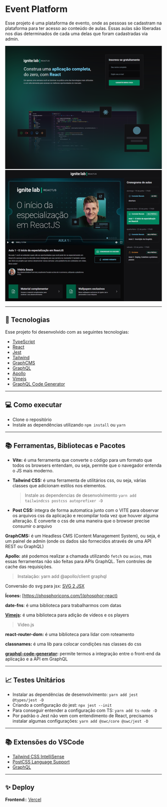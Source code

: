 # **Event Platform**

Esse projeto é uma plataforma de evento, onde as pessoas se cadastram na plataforma para ter acesso ao conteúdo de aulas. Essas aulas são liberadas nos dias determinados de cada uma delas que foram cadastradas via admin.

![Home Subscriber](./docs/images/home-subscriber.png)
![Event Lessons](./docs/images/event-lessons.png)

---

## 🚀 **Tecnologias**

Esse projeto foi desenvolvido com as seguintes tecnologias:

- [TypeScript](https://www.typescriptlang.org/)
- [React](https://reactjs.org)
- [Jest](https://jestjs.io/pt-BR/)
- [Tailwind](https://tailwindui.com/)
- [GraphCMS](https://app.graphcms.com/)
- [GraphQL](https://graphql.org/)
- [Apollo](https://www.apollographql.com/)
- [Vimejs](https://vimejs.com/)
- [GraphQL Code Generator](https://www.graphql-code-generator.com/)

---

## 💻 **Como executar**

- Clone o repositório
- Instale as dependências utilizando `npm install` ou `yarn`

---

## 📚 **Ferramentas, Bibliotecas e Pacotes**

- **Vite:** é uma ferramenta que converte o código para um formato que todos os browsers entendam, ou seja, permite que o navegador entenda o JS mais moderno.

- **Tailwind CSS:** é uma ferramenta de utilitários css, ou seja, várias classes que adicionam estilos nos elementos.

  > Instale as dependencias de desenvolvimento `yarn add tailwindcss postcss autoprefixer -D`

- **Post CSS:** integra de forma automatica junto com o VITE para observar os arquivos css da aplicação e recompilar toda vez que houver alguma alteração. E converte o css de uma maneira que o browser precise consumir o arquivo

**GraphCMS:** é um Headless CMS (Content Management System), ou seja, é um painel de admin (onde os dados são fornecidos através de uma API REST ou GraphQL)

**Apollo:** até podemos realizar a chamada utilizando `fetch` ou `axios`, mas essas ferramentas não são feitas para APIs GraphQL. Tem controles de cache das requisições.

> Instalação: yarn add @apollo/client graphql

Conversão do svg para jsx: [SVG 2 JSX](https://svg2jsx.com/)

**Ícones:** [https://phosphoricons.com/](phosphor-react)

**date-fns**: é uma biblioteca para trabalharmos com datas

**[Vimejs](https://vimejs.com/):** é uma biblioteca para adição de vídeos e os players

> Video.js

**react-router-dom:** é uma biblioteca para lidar com roteamento

**classnames:** é uma lib para colocar condições nas classes do css

**[graphql-code-generator](https://www.graphql-code-generator.com/):** permite termos a integração entre o front-end da aplicação e a API em GraphQL

---

## 📈 **Testes Unitários**

- Instalar as dependências de desenvolvimento: `yarn add jest @types/jest -D`
- Criando a configuração do jest: `npx jest --init`
- Para conseguir entender a configuração com TS: `yarn add ts-node -D`
- Por padrão o Jest não vem com entendimento de React, precisamos instalar algumas configurações: `yarn add @swc/core @swc/jest -D`

---

## 📚 **Extensões do VSCode**

- [Tailwind CSS IntelliSense](https://marketplace.visualstudio.com/items?itemName=bradlc.vscode-tailwindcss)
- [PostCSS Language Support](https://marketplace.visualstudio.com/items?itemName=csstools.postcss)
- [GraphQL](https://marketplace.visualstudio.com/items?itemName=GraphQL.vscode-graphql)

---

## ✨ **Deploy**

**Frontend:**: [Vercel](https://vercel.com/)